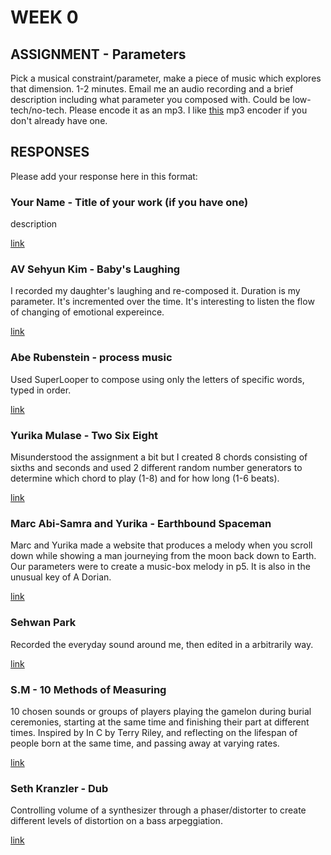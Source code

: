 # WEEK 0

## ASSIGNMENT - Parameters

Pick a musical constraint/parameter, make a piece of music which explores that dimension. 1-2 minutes. Email me an audio recording and a brief description including what parameter you composed with. Could be low-tech/no-tech. Please encode it as an mp3. I like [this](http://sourceforge.net/projects/xld/) mp3 encoder if you don't already have one.

## RESPONSES

Please add your response here in this format: 

### Your Name - Title of your work (if you have one)

description

[link](http://example.com)

### AV Sehyun Kim - Baby's Laughing 

I recorded my daughter's laughing and re-composed it.
Duration is my parameter. It's incremented over the time. It's interesting to listen the flow of changing of emotional expereince. 

[link](https://www.dropbox.com/s/iop5svxx9p03o85/IM_W01_Assignment%28AV%29.mp3?dl=0)


### Abe Rubenstein - process music

Used SuperLooper to compose using only the letters of specific words, typed in order.

[link](http://itp.aberubenste.in/2015/02/process-music.html)

### Yurika Mulase - Two Six Eight 

Misunderstood the assignment a bit but I created 8 chords consisting of sixths and seconds and used 2 different random number generators to determine which chord to play (1-8) and for how long (1-6 beats). 

[link](http://www.yurikamulase.com/two-six-eight/)

### Marc Abi-Samra and Yurika - Earthbound Spaceman

Marc and Yurika made a website that produces a melody when you scroll down while showing a man journeying from the moon back down to Earth. Our parameters were to create a music-box melody in p5. It is also in the unusual key of A Dorian. 

[link](http://104.131.178.99:3000/home/)

### Sehwan Park

Recorded the everyday sound around me, then edited in a arbitrarily way.

[link](http://thinkingclay.com/index.php/week1_-sound-collage/)

### S.M - 10 Methods of Measuring
10 chosen sounds or groups of players playing the gamelon during burial ceremonies, starting at the same time and finishing their part at different times. Inspired by In C by Terry Riley, and reflecting on the lifespan of people born at the same time, and passing away at varying rates.

[link](http://www.createubiquitously.com/?p=250)

### Seth Kranzler - Dub
Controlling volume of a synthesizer through a phaser/distorter to create different levels of distortion on a bass arpeggiation. 

[link](https://www.dropbox.com/s/nzjrfzm4iyy8rz6/20150131%20Interactive%20music.mp3?dl=0)

